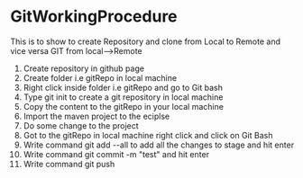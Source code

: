 # GitWorkingProcedure
This is to show to create Repository and clone from Local to Remote and vice versa
GIT from local-->Remote
1. Create repository in github page
2. Create folder i.e gitRepo in local machine
3. Right click inside folder i.e gitRepo and go to Git bash
4. Type git init to create a git repository in local machine
5. Copy the content to the gitRepo in your local machine
6. Import the maven project to the eciplse
7. Do some change to the project
8. Got to the gitRepo in local machine right click and click on Git Bash
7. Write command git add --all to add all the changes to stage and hit enter
8. Write command git commit -m "test" and hit enter
9. Write command git push <git repository url in git hub page>
